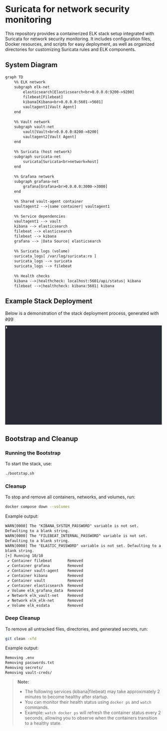 # Suricata for network security monitoring

This repository provides a containerized ELK stack setup integrated with Suricata for network security monitoring. It includes configuration files, Docker resources, and scripts for easy deployment, as well as organized directories for customizing Suricata rules and ELK components.

## System Diagram

```mermaid
graph TD
    %% ELK network
    subgraph elk-net
        elasticsearch[Elasticsearch<br>0.0.0.0:9200->9200]
        filebeat[Filebeat]
        kibana[Kibana<br>0.0.0.0:5601->5601]
        vaultagent1[Vault Agent]
    end

    %% Vault network
    subgraph vault-net
        vault[Vault<br>0.0.0.0:8200->8200]
        vaultagent2[Vault Agent]
    end

    %% Suricata (host network)
    subgraph suricata-net
        suricata[Suricata<br>network=host]
    end

    %% Grafana network
    subgraph grafana-net
        grafana[Grafana<br>0.0.0.0:3000->3000]
    end

    %% Shared vault-agent container
    vaultagent2 -->|same container| vaultagent1

    %% Service dependencies
    vaultagent1 --> vault
    kibana --> elasticsearch
    filebeat --> elasticsearch
    filebeat --> kibana
    grafana --> |Data Source| elasticsearch

    %% Suricata logs (volume)
    suricata_logs[ /var/log/suricata:ro ]
    suricata_logs --> suricata
    suricata_logs --> filebeat

    %% Health checks
    kibana -->|healthcheck: localhost:5601/api/status| kibana
    filebeat -->|healthcheck: kibana:5601| kibana
```

## Example Stack Deployment

Below is a demonstration of the stack deployment process, generated with [agg](https://github.com/asciinema/agg):

![Stack deployment demo](demo/bootstrap-demo.gif)

## Bootstrap and Cleanup

### Running the Bootstrap

To start the stack, use:

```sh
./bootstap.sh
```

### Cleanup

To stop and remove all containers, networks, and volumes, run:

```sh
docker compose down --volumes
```

Example output:

```
WARN[0000] The "KIBANA_SYSTEM_PASSWORD" variable is not set. Defaulting to a blank string. 
WARN[0000] The "FILEBEAT_INTERNAL_PASSWORD" variable is not set. Defaulting to a blank string. 
WARN[0000] The "ELASTIC_PASSWORD" variable is not set. Defaulting to a blank string. 
[+] Running 10/10
 ✔ Container filebeat       Removed
 ✔ Container grafana        Removed
 ✔ Container vault-agent    Removed
 ✔ Container kibana         Removed
 ✔ Container vault          Removed
 ✔ Container elasticsearch  Removed
 ✔ Volume elk_grafana_data  Removed
 ✔ Network elk_vault-net    Removed
 ✔ Network elk_elk-net      Removed
 ✔ Volume elk_esdata        Removed
```

### Deep Cleanup

To remove all untracked files, directories, and generated secrets, run:

```sh
git clean -xfd
```

Example output:

```
Removing .env
Removing passwords.txt
Removing secrets/
Removing vault-creds/
```

> **Note:**  
> - The following services (kibana|filebeat) may take approximately 2 minutes to become healthy after startup.  
> - You can monitor their health status using `docker ps` and `watch` commands.  
> - Example: `watch docker ps` will refresh the container status every 2 seconds, allowing you to observe when the containers transition to a healthy state.
